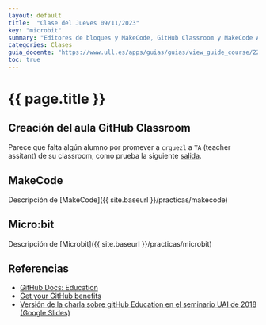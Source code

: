 ```yaml
---
layout: default
title:  "Clase del Jueves 09/11/2023"
key: "microbit"
summary: "Editores de bloques y MakeCode, GitHub Classroom y MakeCode Arcade, BBC::Microbit"
categories: Clases
guia_docente: "https://www.ull.es/apps/guias/guias/view_guide_course/2223/125771143"
toc: true
---
```


# {{ page.title }}

## Creación del aula GitHub Classroom

Parece que falta algún alumno por promever a `crguezl` a `TA` (teacher assitant) de su classroom, como prueba la siguiente [salida]({{site.baseurl}}/assets/tareas/profile/lista-classrooms).

## MakeCode

Descripción de [MakeCode]({{ site.baseurl }}/practicas/makecode)

## Micro:bit

Descripción de [Microbit]({{ site.baseurl }}/practicas/microbit)

## Referencias

* [GitHub Docs: Education](https://docs.github.com/en/education)
* [Get your GitHub benefits](https://education.github.com/discount_requests/application)
* [Versión de la charla sobre gitHub Education en el seminario UAI de 2018 (Google Slides)](https://docs.google.com/presentation/d/1LAZUS4SX7axmzEUElh2Oz2DqC1cJA6PUvb1KixJ1KWw/edit?usp=sharing)